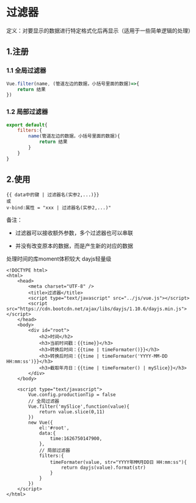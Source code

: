 # 过滤器

定义：对要显示的数据进行特定格式化后再显示（适用于一些简单逻辑的处理）

## 1.注册

### 1.1 全局过滤器

```js
Vue.filter(name, (管道左边的数据，小括号里面的数据)=>{
	return 结果
})
```

### 1.2 局部过滤器

```js
export default{
    filters:{
        name(管道左边的数据，小括号里面的数据){
            return 结果
        }
    }
}
```



## 2.使用

```vue
{{ data中的键 | 过滤器名(实参2,...)}} 
或 
v-bind:属性 = "xxx | 过滤器名(实参2,...)"
```

备注：

- 过滤器可以接收额外参数，多个过滤器也可以串联

- 并没有改变原本的数据，而是产生新的对应的数据

处理时间的库moment体积较大 dayjs轻量级

```vue
<!DOCTYPE html>
<html>
	<head>
		<meta charset="UTF-8" />
		<title>过滤器</title>
		<script type="text/javascript" src="../js/vue.js"></script>
		<script src="https://cdn.bootcdn.net/ajax/libs/dayjs/1.10.6/dayjs.min.js"></script>
	</head>
	<body>
		<div id="root">
			<h2>时间</h2>
            <h3>当前时间戳：{{time}}</h3>
            <h3>转换后时间：{{time | timeFormater()}}</h3>
			<h3>转换后时间：{{time | timeFormater('YYYY-MM-DD HH:mm:ss')}}</h3>
			<h3>截取年月日：{{time | timeFormater() | mySlice}}</h3>
		</div>
	</body>

	<script type="text/javascript">
		Vue.config.productionTip = false
		// 全局过滤器
		Vue.filter('mySlice',function(value){
			return value.slice(0,11)
		})
		new Vue({
            el:'#root',
            data:{
                time:1626750147900,
            },
			// 局部过滤器
            filters:{
                timeFormater(value, str="YYYY年MM月DD日 HH:mm:ss"){
                    return dayjs(value).format(str)
                }
            }
        })
	</script>
</html>
```

